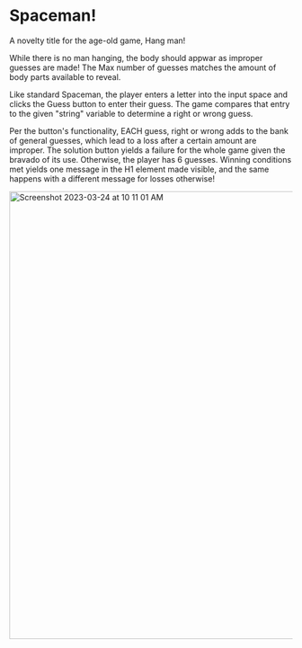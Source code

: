 # Spaceman!
A novelty title for the age-old game, Hang man!

While there is no man hanging, the body should appwar as improper guesses are made!
The Max number of guesses matches the amount of body parts available to reveal.

Like standard Spaceman, the player enters a letter into the input space and clicks the Guess button to enter their guess.
The game compares that entry to the given "string" variable to determine a right or wrong guess. 

Per the button's functionality, EACH guess, right or wrong adds to the bank of general guesses, which lead to a loss after a certain amount are improper.
The solution button yields a failure for the whole game given the bravado of its use.
Otherwise, the player has 6 guesses.
Winning conditions met yields one message in the H1 element made visible, and the same happens with a different message for losses otherwise!

<img width="797" alt="Screenshot 2023-03-24 at 10 11 01 AM" src="https://user-images.githubusercontent.com/127114542/227545994-81f41574-a7e0-45a3-b3d4-01905e200ad0.png">
